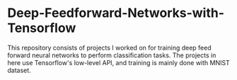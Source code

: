 # Deep-Feedforward-Networks-with-Tensorflow
This repository consists of projects I worked on for training deep feed forward neural networks to perform classification tasks.
The projects in here use Tensorflow's low-level API, and training is mainly done with MNIST dataset.


